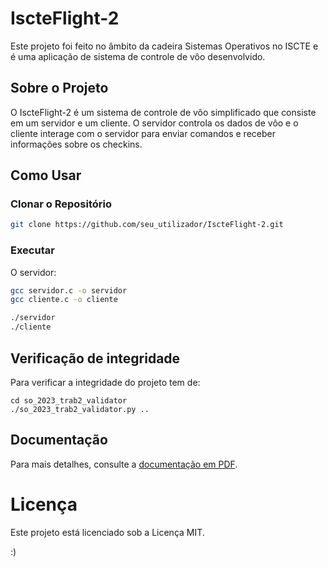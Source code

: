 # IscteFlight-2

Este projeto foi feito no âmbito da cadeira Sistemas Operativos no ISCTE e é uma aplicação de sistema de controle de vôo desenvolvido.

## Sobre o Projeto

O IscteFlight-2 é um sistema de controle de vôo simplificado que consiste em um servidor e um cliente. O servidor controla os dados de vôo e o cliente interage com o servidor para enviar comandos e receber informações sobre os checkins.

## Como Usar

### Clonar o Repositório

```bash
git clone https://github.com/seu_utilizador/IscteFlight-2.git
```

### Executar

O servidor:

```bash
gcc servidor.c -o servidor
gcc cliente.c -o cliente
```

```bash
./servidor
./cliente
```

## Verificação de integridade

Para verificar a integridade do projeto tem de:

```
cd so_2023_trab2_validator
./so_2023_trab2_validator.py ..
```

## Documentação

Para mais detalhes, consulte a [documentação em PDF](https://github.com/alarmant0/IscteFlight-2/blob/main/so-2022-practical-assignment-part-2-v3.pdf).



# Licença
Este projeto está licenciado sob a Licença MIT.

:)
